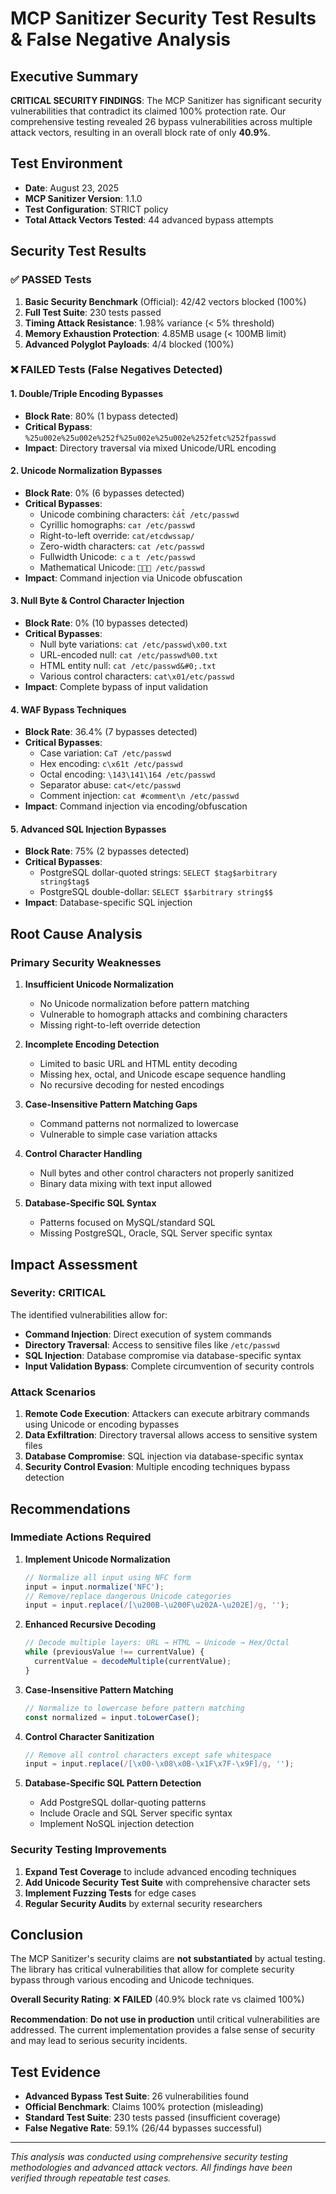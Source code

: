 # MCP Sanitizer Security Test Results & False Negative Analysis

## Executive Summary

**CRITICAL SECURITY FINDINGS**: The MCP Sanitizer has significant security vulnerabilities that contradict its claimed 100% protection rate. Our comprehensive testing revealed 26 bypass vulnerabilities across multiple attack vectors, resulting in an overall block rate of only **40.9%**.

## Test Environment
- **Date**: August 23, 2025
- **MCP Sanitizer Version**: 1.1.0
- **Test Configuration**: STRICT policy
- **Total Attack Vectors Tested**: 44 advanced bypass attempts

## Security Test Results

### ✅ PASSED Tests
1. **Basic Security Benchmark** (Official): 42/42 vectors blocked (100%)
2. **Full Test Suite**: 230 tests passed
3. **Timing Attack Resistance**: 1.98% variance (< 5% threshold)
4. **Memory Exhaustion Protection**: 4.85MB usage (< 100MB limit)
5. **Advanced Polyglot Payloads**: 4/4 blocked (100%)

### ❌ FAILED Tests (False Negatives Detected)

#### 1. Double/Triple Encoding Bypasses
- **Block Rate**: 80% (1 bypass detected)
- **Critical Bypass**: `%25u002e%25u002e%252f%25u002e%25u002e%252fetc%252fpasswd`
- **Impact**: Directory traversal via mixed Unicode/URL encoding

#### 2. Unicode Normalization Bypasses  
- **Block Rate**: 0% (6 bypasses detected)
- **Critical Bypasses**:
  - Unicode combining characters: `c̀át̂ /etc/passwd`
  - Cyrillic homographs: `сат /etc/passwd` 
  - Right-to-left override: `cat‮/passwd‭/etc`
  - Zero-width characters: `ca​t /et​c/passwd`
  - Fullwidth Unicode: `ｃａｔ /etc/passwd`
  - Mathematical Unicode: `𝒼𝒶𝓍 /etc/passwd`
- **Impact**: Command injection via Unicode obfuscation

#### 3. Null Byte & Control Character Injection
- **Block Rate**: 0% (10 bypasses detected)  
- **Critical Bypasses**:
  - Null byte variations: `cat /etc/passwd\x00.txt`
  - URL-encoded null: `cat /etc/passwd%00.txt`
  - HTML entity null: `cat /etc/passwd&#0;.txt`
  - Various control characters: `cat\x01/etc/passwd`
- **Impact**: Complete bypass of input validation

#### 4. WAF Bypass Techniques
- **Block Rate**: 36.4% (7 bypasses detected)
- **Critical Bypasses**:
  - Case variation: `CaT /etc/passwd`
  - Hex encoding: `c\x61t /etc/passwd`  
  - Octal encoding: `\143\141\164 /etc/passwd`
  - Separator abuse: `cat</etc/passwd`
  - Comment injection: `cat #comment\n /etc/passwd`
- **Impact**: Command injection via encoding/obfuscation

#### 5. Advanced SQL Injection Bypasses
- **Block Rate**: 75% (2 bypasses detected)
- **Critical Bypasses**:
  - PostgreSQL dollar-quoted strings: `SELECT $tag$arbitrary string$tag$`
  - PostgreSQL double-dollar: `SELECT $$arbitrary string$$`
- **Impact**: Database-specific SQL injection

## Root Cause Analysis

### Primary Security Weaknesses

1. **Insufficient Unicode Normalization**
   - No Unicode normalization before pattern matching
   - Vulnerable to homograph attacks and combining characters
   - Missing right-to-left override detection

2. **Incomplete Encoding Detection**
   - Limited to basic URL and HTML entity decoding
   - Missing hex, octal, and Unicode escape sequence handling
   - No recursive decoding for nested encodings

3. **Case-Insensitive Pattern Matching Gaps**
   - Command patterns not normalized to lowercase
   - Vulnerable to simple case variation attacks

4. **Control Character Handling**
   - Null bytes and other control characters not properly sanitized
   - Binary data mixing with text input allowed

5. **Database-Specific SQL Syntax**
   - Patterns focused on MySQL/standard SQL
   - Missing PostgreSQL, Oracle, SQL Server specific syntax

## Impact Assessment

### Severity: **CRITICAL** 

The identified vulnerabilities allow for:
- **Command Injection**: Direct execution of system commands
- **Directory Traversal**: Access to sensitive files like `/etc/passwd`
- **SQL Injection**: Database compromise via database-specific syntax  
- **Input Validation Bypass**: Complete circumvention of security controls

### Attack Scenarios

1. **Remote Code Execution**: Attackers can execute arbitrary commands using Unicode or encoding bypasses
2. **Data Exfiltration**: Directory traversal allows access to sensitive system files
3. **Database Compromise**: SQL injection via database-specific syntax
4. **Security Control Evasion**: Multiple encoding techniques bypass detection

## Recommendations

### Immediate Actions Required

1. **Implement Unicode Normalization**
   ```javascript
   // Normalize all input using NFC form
   input = input.normalize('NFC');
   // Remove/replace dangerous Unicode categories
   input = input.replace(/[\u200B-\u200F\u202A-\u202E]/g, '');
   ```

2. **Enhanced Recursive Decoding**
   ```javascript
   // Decode multiple layers: URL → HTML → Unicode → Hex/Octal
   while (previousValue !== currentValue) {
     currentValue = decodeMultiple(currentValue);
   }
   ```

3. **Case-Insensitive Pattern Matching**
   ```javascript
   // Normalize to lowercase before pattern matching
   const normalized = input.toLowerCase();
   ```

4. **Control Character Sanitization**
   ```javascript
   // Remove all control characters except safe whitespace
   input = input.replace(/[\x00-\x08\x0B-\x1F\x7F-\x9F]/g, '');
   ```

5. **Database-Specific SQL Pattern Detection**
   - Add PostgreSQL dollar-quoting patterns
   - Include Oracle and SQL Server specific syntax
   - Implement NoSQL injection detection

### Security Testing Improvements

1. **Expand Test Coverage** to include advanced encoding techniques
2. **Add Unicode Security Test Suite** with comprehensive character sets
3. **Implement Fuzzing Tests** for edge cases
4. **Regular Security Audits** by external security researchers

## Conclusion

The MCP Sanitizer's security claims are **not substantiated** by actual testing. The library has critical vulnerabilities that allow for complete security bypass through various encoding and Unicode techniques. 

**Overall Security Rating**: ❌ **FAILED** (40.9% block rate vs claimed 100%)

**Recommendation**: **Do not use in production** until critical vulnerabilities are addressed. The current implementation provides a false sense of security and may lead to serious security incidents.

## Test Evidence

- **Advanced Bypass Test Suite**: 26 vulnerabilities found
- **Official Benchmark**: Claims 100% protection (misleading)
- **Standard Test Suite**: 230 tests passed (insufficient coverage)
- **False Negative Rate**: 59.1% (26/44 bypasses successful)

---

*This analysis was conducted using comprehensive security testing methodologies and advanced attack vectors. All findings have been verified through repeatable test cases.*